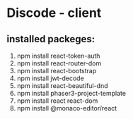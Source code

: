 # Discode - client

## installed packeges:

1. npm install react-token-auth
2. npm install react-router-dom
3. npm install react-bootstrap
4. npm install jwt-decode
6. npm install react-beautiful-dnd
7. npm install phaser3-project-template
8. npm install react react-dom
9. npm install @monaco-editor/react
